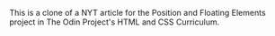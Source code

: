 This is a clone of a NYT article for the Position and Floating Elements project in The Odin Project's HTML and CSS Curriculum.